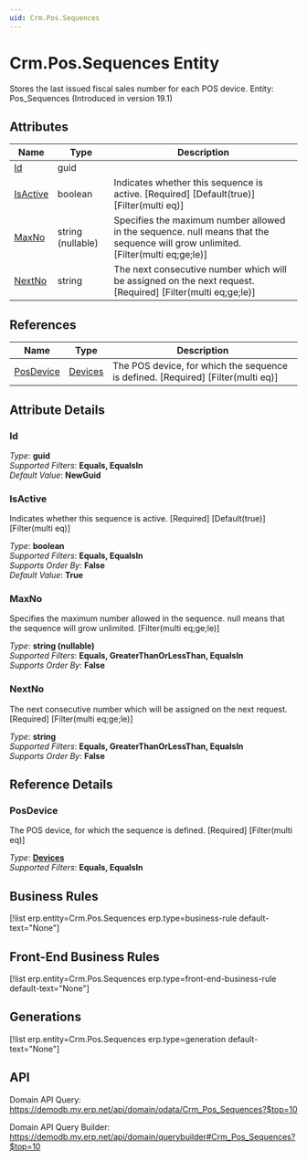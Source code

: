 ```yaml
---
uid: Crm.Pos.Sequences
---
```

# Crm.Pos.Sequences Entity

Stores the last issued fiscal sales number for each POS device. Entity: Pos_Sequences (Introduced in version 19.1)

## Attributes

| Name | Type | Description |
| ---- | ---- | --- |
| [Id](Crm.Pos.Sequences.md#id) | guid |  
| [IsActive](Crm.Pos.Sequences.md#isactive) | boolean | Indicates whether this sequence is active. [Required] [Default(true)] [Filter(multi eq)] 
| [MaxNo](Crm.Pos.Sequences.md#maxno) | string (nullable) | Specifies the maximum number allowed in the sequence. null means that the sequence will grow unlimited. [Filter(multi eq;ge;le)] 
| [NextNo](Crm.Pos.Sequences.md#nextno) | string | The next consecutive number which will be assigned on the next request. [Required] [Filter(multi eq;ge;le)] 

## References

| Name | Type | Description |
| ---- | ---- | --- |
| [PosDevice](Crm.Pos.Sequences.md#posdevice) | [Devices](Crm.Pos.Devices.md) | The POS device, for which the sequence is defined. [Required] [Filter(multi eq)] |


## Attribute Details

### Id

_Type_: **guid**  
_Supported Filters_: **Equals, EqualsIn**  
_Default Value_: **NewGuid**  

### IsActive

Indicates whether this sequence is active. [Required] [Default(true)] [Filter(multi eq)]

_Type_: **boolean**  
_Supported Filters_: **Equals, EqualsIn**  
_Supports Order By_: **False**  
_Default Value_: **True**  

### MaxNo

Specifies the maximum number allowed in the sequence. null means that the sequence will grow unlimited. [Filter(multi eq;ge;le)]

_Type_: **string (nullable)**  
_Supported Filters_: **Equals, GreaterThanOrLessThan, EqualsIn**  
_Supports Order By_: **False**  

### NextNo

The next consecutive number which will be assigned on the next request. [Required] [Filter(multi eq;ge;le)]

_Type_: **string**  
_Supported Filters_: **Equals, GreaterThanOrLessThan, EqualsIn**  
_Supports Order By_: **False**  


## Reference Details

### PosDevice

The POS device, for which the sequence is defined. [Required] [Filter(multi eq)]

_Type_: **[Devices](Crm.Pos.Devices.md)**  
_Supported Filters_: **Equals, EqualsIn**  



## Business Rules

[!list erp.entity=Crm.Pos.Sequences erp.type=business-rule default-text="None"]

## Front-End Business Rules

[!list erp.entity=Crm.Pos.Sequences erp.type=front-end-business-rule default-text="None"]

## Generations

[!list erp.entity=Crm.Pos.Sequences erp.type=generation default-text="None"]

## API

Domain API Query:
<https://demodb.my.erp.net/api/domain/odata/Crm_Pos_Sequences?$top=10>

Domain API Query Builder:
<https://demodb.my.erp.net/api/domain/querybuilder#Crm_Pos_Sequences?$top=10>


